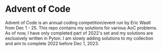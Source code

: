 # Advent of Code

Advent of Code is an annual coding competition/event run by Eric Wastl from Dec 
1 - 25. This repo contains my solutions for various AoC problems. As of now, I
have only completed part of 2022's set and my solutions are exclusively written
in Pyton. I am slowly adding solutions to my collection and aim to complete 2022
before Dec 1, 2023.
